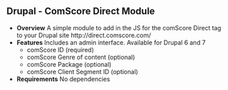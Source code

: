 Drupal - ComScore Direct Module
------------
<ul>
  <li><strong>Overview</strong>
A simple module to add in the JS for the comScore Direct tag to your Drupal site
http://direct.comscore.com/
</li>
<li><strong>Features</strong>
Includes an admin interface. Available for Drupal 6 and 7
<ul>
  <li>comScore ID (required)</li>
  <li>comScore Genre of content (optional)</li>
  <li>comScore Package (optional)</li>
  <li>comScore Client Segment ID (optional)</li>
</ul>
</li>
  <li><strong>Requirements</strong>
No dependencies 
</li>
</ul>
